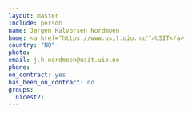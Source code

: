 ```yaml
---
layout: master
include: person
name: Jørgen Halvorsen Nordmoen
home: <a href="https://www.usit.uio.no/">USIT</a>
country: "NO"
photo:
email: j.h.nordmoen@usit.uio.no
phone:
on_contract: yes
has_been_on_contract: no
groups:
  nicest2:
---
```

